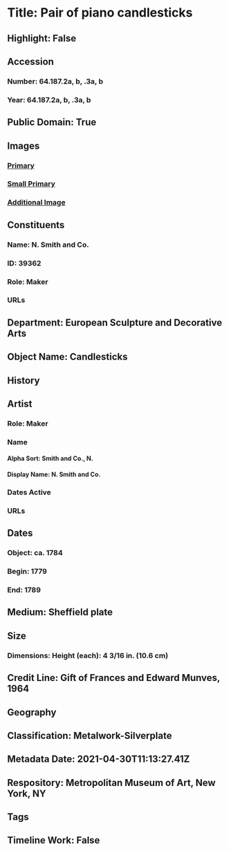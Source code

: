 # Title: Pair of piano candlesticks
## Highlight: False
## Accession
### Number: 64.187.2a, b, .3a, b
### Year: 64.187.2a, b, .3a, b
## Public Domain: True
## Images
### [Primary](https://images.metmuseum.org/CRDImages/es/original/183235.jpg)
### [Small Primary](https://images.metmuseum.org/CRDImages/es/web-large/183235.jpg)
### [Additional Image](https://images.metmuseum.org/CRDImages/es/original/183236.jpg)
## Constituents
### Name: N. Smith and Co.
### ID: 39362
### Role: Maker
### URLs
## Department: European Sculpture and Decorative Arts
## Object Name: Candlesticks
## History
## Artist
### Role: Maker
### Name
#### Alpha Sort: Smith and Co., N.
#### Display Name: N. Smith and Co.
### Dates Active
### URLs
## Dates
### Object: ca. 1784
### Begin: 1779
### End: 1789
## Medium: Sheffield plate
## Size
### Dimensions: Height (each): 4 3/16 in. (10.6 cm)
## Credit Line: Gift of Frances and Edward Munves, 1964
## Geography
## Classification: Metalwork-Silverplate
## Metadata Date: 2021-04-30T11:13:27.41Z
## Respository: Metropolitan Museum of Art, New York, NY
## Tags
## Timeline Work: False